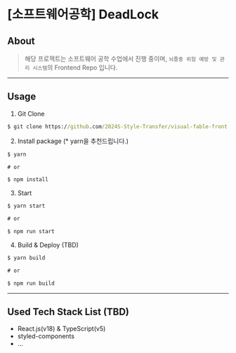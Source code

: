 # [소프트웨어공학] DeadLock

## About

> 해당 프로젝트는 소프트웨어 공학 수업에서 진행 중이며, `뇌졸중 위험 예방 및 관리 시스템`의 Frontend Repo 입니다.

---

## Usage

1. Git Clone

```cmd
$ git clone https://github.com/2024S-Style-Transfer/visual-fable-front.git
```

2. Install package (* yarn을 추천드립니다.)

```cmd
$ yarn

# or

$ npm install
```

3. Start

```cmd
$ yarn start

# or

$ npm run start
```

4. Build & Deploy (TBD)

```cmd
$ yarn build

# or

$ npm run build
```

---

## Used Tech Stack List (TBD)
- React.js(v18) & TypeScript(v5)
- styled-components
- ...

